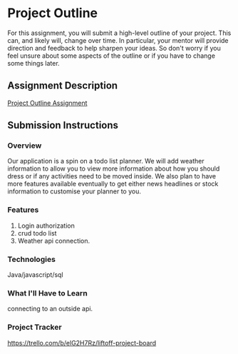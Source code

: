 # Project Outline
For this assignment, you will submit a high-level outline of your project. This can, and likely will, change over time. In particular, your mentor will provide direction and feedback to help sharpen your ideas. So don't worry if you feel unsure about some aspects of the outline or if you have to change some things later.

## Assignment Description
[Project Outline Assignment](https://education.launchcode.org/liftoff/modules/assignments/project-outline)

## Submission Instructions

### Overview
Our application is a spin on a todo list planner. We will add weather information to allow  you to view more information about how you should dress or if any activities need to be moved inside. We also plan to have more features available eventually to get either news headlines or stock information to customise your planner to you.
### Features
1. Login authorization
2. crud todo list
3. Weather api connection.
### Technologies
Java/javascript/sql
### What I'll Have to Learn
connecting to an outside api. 
### Project Tracker
https://trello.com/b/elG2H7Rz/liftoff-project-board
